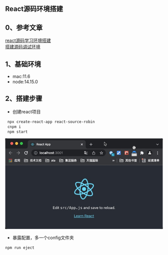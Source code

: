 ## React源码环境搭建
## 0、参考文章
[react源码学习环境搭建](https://segmentfault.com/a/1190000020239791)  
[搭建源码调试环境](https://github.com/neroneroffy/react-source-code-debug/blob/master/docs/setUpDebugEnv.md)

## 1、基础环境
+ mac:11.6
+ node:14.15.0

## 2、搭建步骤
+ 创建react项目
```
 npx create-react-app react-source-robin
 cnpm i
 npm start
```
![pic](./images/suc.jpg)

+ 暴露配置，多一个config文件夹
```
npm run eject
```
